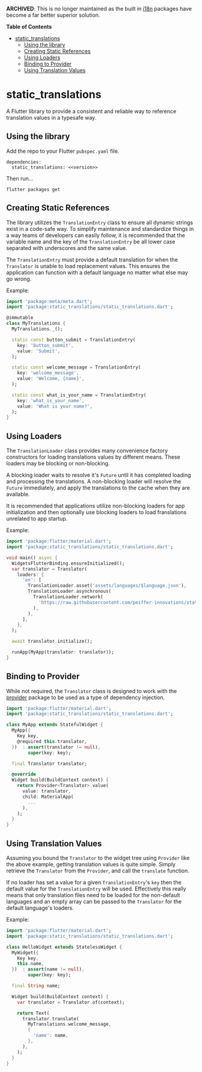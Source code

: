 <!-- START doctoc generated TOC please keep comment here to allow auto update -->
<!-- DON'T EDIT THIS SECTION, INSTEAD RE-RUN doctoc TO UPDATE -->
**ARCHIVED**: This is no longer maintained as the built in [i18n](https://pub.dev/packages/i18n) packages have become a far better superior solution.

**Table of Contents**

- [static_translations](#static_translations)
  - [Using the library](#using-the-library)
  - [Creating Static References](#creating-static-references)
  - [Using Loaders](#using-loaders)
  - [Binding to Provider](#binding-to-provider)
  - [Using Translation Values](#using-translation-values)

<!-- END doctoc generated TOC please keep comment here to allow auto update -->

# static_translations

A Flutter library to provide a consistent and reliable way to reference 
translation values in a typesafe way.


## Using the library

Add the repo to your Flutter `pubspec.yaml` file.

```
dependencies:
  static_translations: <<version>> 
```

Then run...
```
flutter packages get
```



## Creating Static References

The library utilizes the `TranslationEntry` class to ensure all dynamic strings
exist in a code-safe way.  To simplify maintenance and standardize things in a
way teams of developers can easily follow, it is recommended that the variable
name and the key of the `TranslationEntry` be all lower case separated with
underscores and the same value.

The `TranslationEntry` must provide a default translation for when the
`Translator` is unable to load replacement values.  This ensures the application
can function with a default language no matter what else may go wrong.

Example:
```dart
import 'package:meta/meta.dart';
import 'package:static_translations/static_translations.dart';

@immutable
class MyTranslations {
  MyTranslations._();

  static const button_submit = TranslationEntry(
    key: 'button_submit',
    value: 'Submit',
  );

  static const welcome_message = TranslationEntry(
    key: 'welcome_message',
    value: 'Welcome, {name}',
  );

  static const what_is_your_name = TranslationEntry(
    key: 'what_is_your_name',
    value: 'What is your name?',
  );
}
```


## Using Loaders

The `TranslationLoader` class provides many convenience factory constructors for
loading translations values by different means.  These loaders may be blocking
or non-blocking.

A blocking loader waits to resolve it's `Future` until it has completed loading
and processing the translations.  A non-blocking loader will resolve the 
`Future` immediately, and apply the translations to the cache when they are
available.

It is recommended that applications utilize non-blocking loaders for app
initialization and then optionally use blocking loaders to load franslations
unrelated to app startup.

Example:
```dart
import 'package:flutter/material.dart';
import 'package:static_translations/static_translations.dart';

void main() async {
  WidgetsFlutterBinding.ensureInitialized();
  var translator = Translator(
    loaders: {
      'en': [
        TranslationLoader.asset('assets/languages/$language.json'),
        TranslationLoader.asynchronous(
          TranslationLoader.network(
            'https://raw.githubusercontent.com/peiffer-innovations/static_translations/main/example/assets/languages/$language.json',
          ),
        ),
      ],
    },
  );

  await translator.initialize();

  runApp(MyApp(translator: translator));
}
```


## Binding to Provider

While not required, the `Translator` class is designed to work with the 
[provider](https://pub.dev/packages/provider) package to be used as a type of
dependency injection.

```dart
import 'package:flutter/material.dart';
import 'package:static_translations/static_translations.dart';

class MyApp extends StatefulWidget {
  MyApp({
    Key key,
    @required this.translator,
  })  : assert(translator != null),
        super(key: key);

  final Translator translator;

  @override
  Widget build(BuildContext context) {
    return Provider<Translator>.value(
      value: translator,
      child: MaterialApp(
        ...
      ),
    );
  }
}
```


## Using Translation Values

Assuming you bound the `Translator` to the widget tree using `Provider` like the
above example, getting translation values is quite simple.  Simply retrieve the
`Translator` from the `Provider`, and call the `translate` function.

If no loader has set a value for a given `TranslationEntry`'s `key` then the
default value for the `TranslationEntry` will be used.  Effectively this really
means that only translation files need to be loaded for the non-default
languages and an empty array can be passed to the `Translator` for the default
language's loaders.

Example:
```dart
import 'package:flutter/material.dart';
import 'package:static_translations/static_translations.dart';

class HelloWidget extends StatelessWidget {
  MyWidget({
    Key key,
    this.name,
  })  : assert(name != null),
        super(key: key);

  final String name;

  Widget build(BuildContext context) {
    var translator = Translator.of(context);

    return Text(
      translator.translate(
        MyTranslations.welcome_message,
        {
          'name': name,
        },
      ),
    );
  }
}
```
